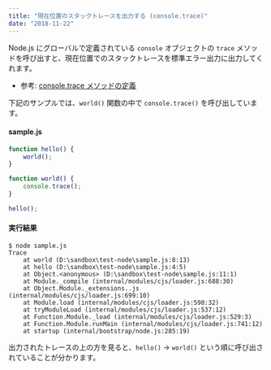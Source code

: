 ```yaml
---
title: "現在位置のスタックトレースを出力する (console.trace)"
date: "2018-11-22"
---
```


Node.js にグローバルで定義されている `console` オブジェクトの `trace` メソッドを呼び出すと、現在位置でのスタックトレースを標準エラー出力に出力してくれます。

- 参考: [console.trace メソッドの定義](https://nodejs.org/api/console.html#console_console_trace_message_args)

下記のサンプルでは、`world()` 関数の中で `console.trace()` を呼び出しています。

#### sample.js

~~~ javascript
function hello() {
    world();
}

function world() {
    console.trace();
}

hello();
~~~

#### 実行結果

~~~
$ node sample.js
Trace
    at world (D:\sandbox\test-node\sample.js:8:13)
    at hello (D:\sandbox\test-node\sample.js:4:5)
    at Object.<anonymous> (D:\sandbox\test-node\sample.js:11:1)
    at Module._compile (internal/modules/cjs/loader.js:688:30)
    at Object.Module._extensions..js (internal/modules/cjs/loader.js:699:10)
    at Module.load (internal/modules/cjs/loader.js:598:32)
    at tryModuleLoad (internal/modules/cjs/loader.js:537:12)
    at Function.Module._load (internal/modules/cjs/loader.js:529:3)
    at Function.Module.runMain (internal/modules/cjs/loader.js:741:12)
    at startup (internal/bootstrap/node.js:285:19)
~~~

出力されたトレースの上の方を見ると、`hello()` → `world()` という順に呼び出されていることが分かります。

